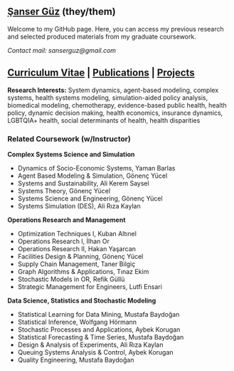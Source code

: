 ## [Şanser Güz](https://sanserguz.github.io/main/) (they/them)

Welcome to my GitHub page. Here, you can access my previous research and selected produced materials from my graduate coursework.

_Contact mail: sanserguz@gmail.com_

## [Curriculum Vitae](GUZ_resCV.pdf)  |  [Publications](https://sanserguz.github.io/publications/)  |  [Projects](https://sanserguz.github.io/projects/)

**Research Interests:** System dynamics, agent-based modeling, complex systems, health systems modeling, simulation-aided policy analysis, biomedical modeling, chemotherapy, evidence-based public health, health policy, dynamic decision making, health economics, insurance dynamics, LGBTQIA+ health, social determinants of health, health disparities

### Related Coursework (w/Instructor)
**Complex Systems Science and Simulation**
- Dynamics of Socio-Economic Systems, Yaman Barlas
- Agent Based Modeling & Simulation, Gönenç Yücel
- Systems and Sustainability, Ali Kerem Saysel	
- Systems Theory, Gönenç Yücel
- Systems Science and Engineering, Gönenç Yücel
- Systems Simulation (DES), Ali Rıza Kaylan

**Operations Research and Management**
- Optimization Techniques I, Kuban Altınel 	
- Operations Research I, İlhan Or 
- Operations Research II, Hakan Yaşarcan 	
- Facilities Design & Planning, Gönenç Yücel
- Supply Chain Management, Taner Bilgiç 
- Graph Algorithms & Applications, Tınaz Ekim
- Stochastic Models in OR, Refik Güllü
- Strategic Management for Engineers, Lutfi Ensari

**Data Science, Statistics and Stochastic Modeling**
- Statistical Learning for Data Mining, Mustafa Baydoğan	
- Statistical Inference, Wolfgang Hörmann
- Stochastic Processes and Applications, Aybek Korugan
- Statistical Forecasting & Time Series, Mustafa Baydoğan
- Design & Analysis of Experiments, Ali Rıza Kaylan
- Queuing Systems Analysis & Control, Aybek Korugan	
- Quality Engineering, Mustafa Baydoğan	
